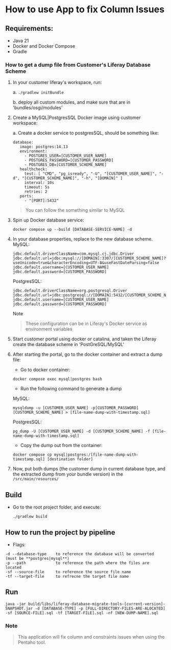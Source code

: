 # How to use App to fix Column Issues

## Requirements:
- Java 21
- Docker and Docker Compose
- Gradle
  
### How to get a dump file from Customer's Liferay Database Scheme

1. In your customer liferay's workspace, run: 
   
   a. ``./gradlew initBundle``

   b. deploy all custom modules, and make sure that are in 'bundles/osgi/modules'

2. Create a MySQL|PostgresSQL Docker image using customer workspace:

   a. Create a docker service to postgresSQL, should be something like:

      ```
      database:
         image: postgres:14.13
         environment:
           - POSTGRES_USER=[CUSTOMER_USER_NAME]
           - POSTGRES_PASSWORD=[CUSTOMER_PASSWORD]
           - POSTGRES_DB=[CUSTOMER_SCHEME_NAME]
         healthcheck:
           test: [ "CMD", "pg_isready", "-U", "[CUSTOMER_USER_NAME]", "-d", "[CUSTOMER_SCHEME_NAME]", "-h", "[DOMAIN]" ]
           interval: 10s
           timeout: 5s
           retries: 2
         ports:
           - "[PORT]:5432"
      ```
      > You can follow the something similar to MySQL

3. Spin up Docker database service:
   
   ```
   docker compose up --build [DATABASE-SERVICE-NAME] -d
   ```

4. In your database properties, replace to the new database scheme.  
    MySQL:
    ```
    jdbc.default.driverClassName=com.mysql.cj.jdbc.Driver
    jdbc.default.url=jdbc:mysql://[DOMAIN]:3307/[CUSTOMER_SCHEME_NAME]?useUnicode=true&characterEncoding=UTF-8&useFastDateParsing=false
    jdbc.default.username=[CUSTOMER_USER_NAME]
    jdbc.default.password=[CUSTOMER_PASSWORD]
    ```
    PostgresSQL: 
    ```
    jdbc.default.driverClassName=org.postgresql.Driver
    jdbc.default.url=jdbc:postgresql://[DOMAIN]:5432/[CUSTOMER_SCHEME_NAME]
    jdbc.default.username=[CUSTOMER_USER_NAME]
    jdbc.default.password=[CUSTOMER_PASSWORD]
    ```
   
   Note
   > These configuration can be in Liferay's Docker service as environment variables

5. Start customer portal using docker or catalina, and taken the Liferay create the database scheme in 'PostGreSQL/MySQL'

6. After starting the portal, go to the docker container and extract a dump file:
   -  Go to docker container:
    ```
    docker compose exec mysql|postgres bash
    ```
    - Run the following command to generate a dump
       
    MySQL:
    ```
    mysqldump -u [CUSTOMER_USER_NAME] -p[CUSTOMER_PASSWORD] [CUSTOMER_SCHEME_NAME] > [file-name-dump-with-timestamp.sql]
    ```
    PostgresSQL:
    ```
    pg_dump -U [CUSTOMER_USER_NAME] -d [CUSTOMER_SCHEME_NAME] -f [file-name-dump-with-timestamp.sql]
    ```  

    - Copy the dump out from the container:

    ```
    docker compose cp mysql|postgres:/[file-name-dump-with-timestamp.sql] [destination folder]
    ```

7. Now, put both dumps (the customer dump in current database type, and the extracted dump from your bundle version) in the  `/src/main/resources/`

## Build

- Go to the root project folder, and execute:

    ``./gradlew build``
  
## How to run the project by pipeline

- Flags: 
```
-d --database-type    to reference the database will be converted (must be **postgres|mysql**)
-p --path             to reference the path where the files are located
-sf --source-file     to reference the source file name
-tf --target-file     to refrecne the target file name
```

## Run

``` 
java -jar build/libs/liferay-database-migrate-tools-[current-version]-SNAPSHOT.jar -d [DATABASE-TYPE] -p [FULL-DIRECTORY-FILES-ARE-ALOCATED] -sf [SOURCE-FILE].sql -tf [TARGET-FILE].sql -nf [NEW-DUMP-NAME].sql
```

### Note
> This application will fix column and constraints issues when using the Pentaho tool.
